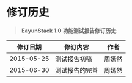 # 修订历史

> **EayunStack 1.0 功能测试报告修订历史**:

|修订日期|修订内容|作者|
|--------|--------|----|
|2015-05-25|测试报告初稿|周嫣然|
|2015-06-30|测试报告的完善|周嫣然|
